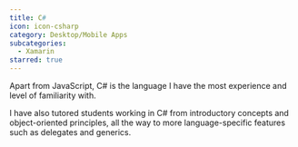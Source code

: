 ```yaml
---
title: C#
icon: icon-csharp
category: Desktop/Mobile Apps
subcategories: 
  - Xamarin
starred: true
---
```

Apart from JavaScript, C# is the language I have the most experience and level of familiarity with. 

I have also tutored students working in C# from introductory concepts and object-oriented principles, all the way to more language-specific features such as delegates and generics.
